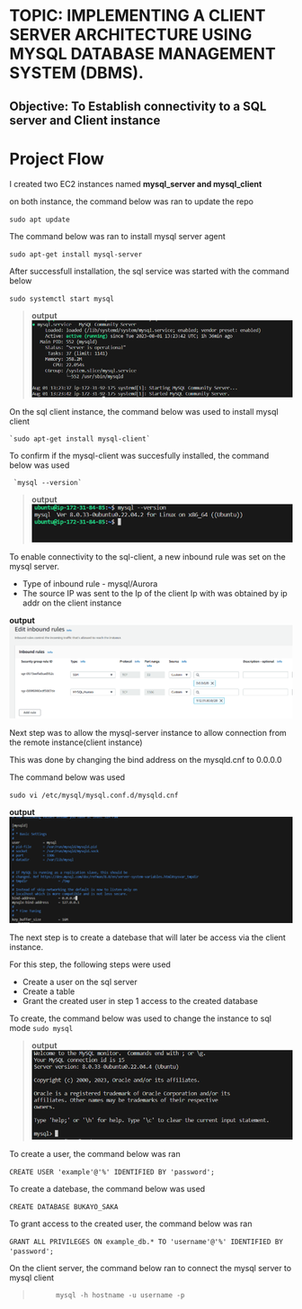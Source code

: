 # TOPIC:  IMPLEMENTING A CLIENT SERVER ARCHITECTURE USING MYSQL DATABASE MANAGEMENT SYSTEM (DBMS).

## Objective: To Establish connectivity to a SQL server and Client instance 

# Project Flow

I created two EC2 instances named **mysql_server and mysql_client**

on both instance, the command below  was ran to update the repo

`sudo apt update`

The command below was ran to install mysql server agent

`sudo apt-get install mysql-server`

After successfull installation, the sql service was started with the command below

`sudo systemctl start mysql`

>**output**![sqlactive](images/sql_active.png)

On the sql client instance, the command below was used to install mysql client 

    `sudo apt-get install mysql-client`

To confirm if the mysql-client was succesfully installed, the command below was used

     `mysql --version` 

>**output**![output](images/sqlconfirm.png) 

To enable connectivity to the sql-client, a new inbound rule was set on the mysql server. 

- Type of inbound rule - mysql/Aurora 
- The source IP was sent to the Ip of the client Ip with was obtained by ip addr on the client instance 

**output**![inbound_rule](images/Inbound%20rule-%20server.png)

Next step was to allow the mysql-server instance to allow connection from the remote instance(client instance)

This was done by changing the bind address on the mysqld.cnf to 0.0.0.0

The command below was used 

`sudo vi /etc/mysql/mysql.conf.d/mysqld.cnf`

**output** ![bindaddr](images/changebindaddr.png)

The next step is to create a datebase that will later be access via the client instance. 

For this step, the following steps were used

- Create a user on the sql server
- Create a table 
- Grant the created user in step 1 access to the created database

To create, the command below was used to change the instance to sql mode
`sudo mysql`

>**output**![sql_console](images/Sql_console.png)
  
To create a user, the command below was ran

`CREATE USER 'example'@'%' IDENTIFIED BY 'password';`

To create a datebase, the command below was used

`CREATE DATABASE BUKAYO_SAKA`

To grant access to the created user, the command below was ran

`GRANT ALL PRIVILEGES ON example_db.* TO 'username'@'%' IDENTIFIED BY 'password';`

On the client server, the command below ran to connect the mysql server to mysql client

>           mysql -h hostname -u username -p







        

